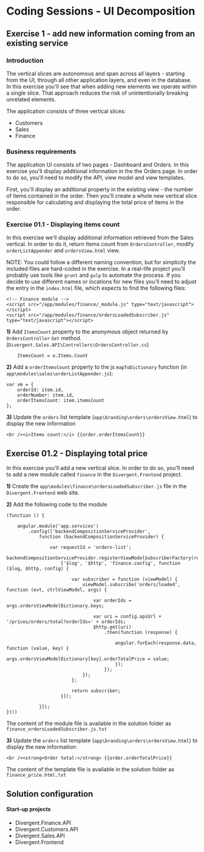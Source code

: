 # Coding Sessions - UI Decomposition

## Exercise 1 - add new information coming from an existing service

### Introduction

The vertical slices are autonomous and span across all layers - starting from the UI, through all other application layers, and even in the database. In this exercise you'll see that when adding new elements we operate within a single slice. That approach reduces the risk of unintentionally breaking unrelated elements.

The application consists of three vertical slices:
- Customers
- Sales
- Finance

### Business requirements

The application UI consists of two pages - Dashboard and Orders. In this exercise you'll display additional information in the the Orders page. In order to do so, you'll need to modify the API, view model and view templates. 

First, you'll display an additional property in the existing view - the number of items contained in the order. Then you'll create a whole new vertical slice responsible for calculating and displaying the total price of items in the order.

### Exercise 01.1 - Displaying items count

In this exercise we'll display additional information retrieved from the Sales vertical. In order to do it, return Items count from `OrdersController`, modify `orderListAppender` and `ordersView.html` view.

NOTE: You could follow a different naming convention, but for simplicity the included files are hard-coded in the exercise. In a real-life project you'll probably use tools like `grunt` and `gulp` to automate the process. If you decide to use different names or locations for new files you'll need to adjust the entry in the `index.html` file, which expects to find the following files:
```
<!-- Finance module -->
<script src="/app/modules/finance/_module.js" type="text/javascript"></script>
<script src="/app/modules/finance/ordersLoadedSubscriber.js" type="text/javascript"></script>
```

**1)** Add `ItemsCount` property to the anonymous object returned by `OrdersController` `Get` method. (`Divergent.Sales.API\Controllers\OrdersController.cs`)

		ItemsCount = o.Items.Count

**2)** Add a `orderItemsCount` property to the js `mapToDictionary` function (in `app\modules\sales\orderListAppender.js`):

	var vm = {
		orderId: item.id,
		orderNumber: item.id,
		orderItemsCount: item.itemsCount
	};

**3)** Update the `orders` list template (`app\branding\orders\ordersView.html`) to display the new information

	<br /><i>Items count:</i> {{order.orderItemsCount}}


## Exercise 01.2 - Displaying total price

In this exercise you'll add a new vertical slice. In order to do so, you'll need to add a new module called `finance` in the `Divergent.Frontend` project.

**1)** Create the `app\modules\finance\ordersLoadedSubscriber.js` file in the `Divergent.Frontend` web site.

**2)** Add the following code to the module

	(function () {

	    angular.module('app.services')
	        .config(['backendCompositionServiceProvider',
	            function (backendCompositionServiceProvider) {
	
	                var requestId = 'orders-list';
	                backendCompositionServiceProvider.registerViewModelSubscriberFactory(requestId,
	                    ['$log', '$http', 'finance.config', function ($log, $http, config) {
	
	                        var subscriber = function (viewModel) {
	                            viewModel.subscribe('orders/loaded', function (evt, ctrlViewModel, args) {
	
	                                var orderIds = args.ordersViewModelDictionary.keys;
	
	                                var uri = config.apiUrl + '/prices/orders/total?orderIds=' + orderIds;
	                                $http.get(uri)
	                                    .then(function (response) {
	
	                                        angular.forEach(response.data, function (value, key) {
	                                            args.ordersViewModelDictionary[key].orderTotalPrice = value;
	                                        });
	                                    });
	                            });
	                        };
	
	                        return subscriber;
	                    }]);
	
	            }]);
	}())

The content of the module file is available in the solution folder as `finance_ordersLoadedSubscriber.js.txt`

**3)** Update the `orders` list template (`app\branding\orders\ordersView.html`) to display the new information:

	<br /><strong>Order total:</strong> {{order.orderTotalPrice}}

The content of the template file is available in the solution folder as `finance_price.html.txt`

## Solution configuration

#### Start-up projects

* Divergent.Finance.API
* Divergent.Customers.API
* Divergent.Sales.API
* Divergent.Frontend
